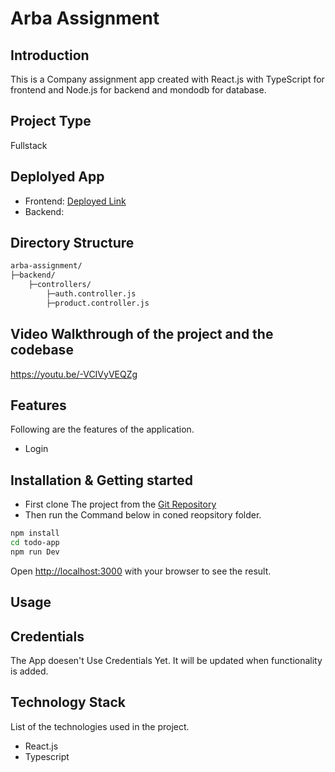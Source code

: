 # Arba Assignment


## Introduction
This is a Company assignment app created with React.js with TypeScript for frontend and Node.js for backend and mondodb for database. 



## Project Type
Fullstack

## Deplolyed App
- Frontend: [Deployed Link](https://next-todo-app-ashy-iota.vercel.app/)
- Backend: 

## Directory Structure
```bash
arba-assignment/
├─backend/
    ├─controllers/
        ├─auth.controller.js
        ├─product.controller.js


```

## Video Walkthrough of the project and  the codebase
https://youtu.be/-VCIVyVEQZg


## Features
Following are the features of the application.

- Login 




## Installation & Getting started
- First clone The project from the [Git Repository](https://github.com/sanju01sahu/next-todo-app/tree/main/todo-app)
- Then run the Command below in coned reopsitory folder.

```bash
npm install 
cd todo-app
npm run Dev
```
Open [http://localhost:3000](http://localhost:3000) with your browser to see the result.

## Usage

## Credentials
The App doesen't Use Credentials Yet. It will be updated when functionality is added.




## Technology Stack
List of the technologies used in the project.

- React.js
- Typescript


